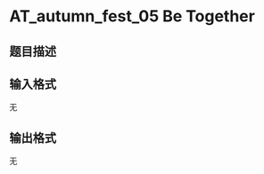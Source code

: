 # AT_autumn_fest_05 Be Together

## 题目描述

[problemUrl]: https://atcoder.jp/contests/autumn_fest/tasks/autumn_fest_05

## 输入格式

无

## 输出格式

无